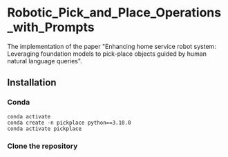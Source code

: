 # Robotic_Pick_and_Place_Operations_with_Prompts

The implementation of the paper "Enhancing home service robot system: Leveraging foundation models to pick-place objects guided by human natural language queries".

## Installation

### Conda

```
conda activate
conda create -n pickplace python==3.10.0
conda activate pickplace
```

### Clone the repository

```
```



